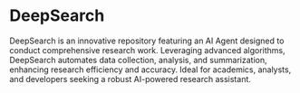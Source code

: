 # DeepSearch
DeepSearch is an innovative repository featuring an AI Agent designed to conduct comprehensive research work. Leveraging advanced algorithms, DeepSearch automates data collection, analysis, and summarization, enhancing research efficiency and accuracy. Ideal for academics, analysts, and developers seeking a robust AI-powered research assistant.
